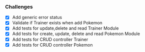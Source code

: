 ### Challenges

- [x] Add generic error status
- [x] Validate if Trainer exists when add Pokemon
- [x] Add tests for update,delete and read Trainer Module
- [x] Add tests for create, update, delete and read Pokemon Module
- [x] Add tests for CRUD controller Trainer
- [x] Add tests for CRUD controller Pokemon